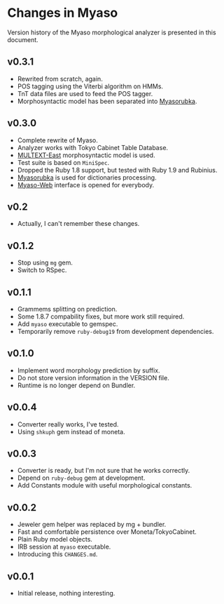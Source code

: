Changes in Myaso
================

Version history of the Myaso morphological analyzer is presented in
this document.

v0.3.1
------
- Rewrited from scratch, again.
- POS tagging using the Viterbi algorithm on HMMs.
- TnT data files are used to feed the POS tagger.
- Morphosyntactic model has been separated into [Myasorubka].

v0.3.0
------
- Complete rewrite of Myaso.
- Analyzer works with Tokyo Cabinet Table Database.
- [MULTEXT-East] morphosyntactic model is used.
- Test suite is based on `MiniSpec`.
- Dropped the Ruby 1.8 support, but tested with Ruby 1.9 and
Rubinius.
- [Myasorubka] is used for dictionaries processing.
- [Myaso-Web] interface is opened for everybody.

[MULTEXT-East]: http://nl.ijs.si/ME/
[Myasorubka]: https://github.com/ustalov/myasorubka
[Myaso-Web]: https://github.com/ustalov/myaso-web

v0.2
----
- Actually, I can't remember these changes.

v0.1.2
------
- Stop using `mg` gem.
- Switch to RSpec.

v0.1.1
------
- Grammems splitting on prediction.
- Some 1.8.7 compability fixes, but more work still
required.
- Add `myaso` executable to gemspec.
- Temporarily remove `ruby-debug19` from development
dependencies.

v0.1.0
------
- Implement word morphology prediction by suffix.
- Do not store version information in the VERSION file.
- Runtime is no longer depend on Bundler.

v0.0.4
------
- Converter really works, I've tested.
- Using `shkuph` gem instead of moneta.

v0.0.3
------
- Converter is ready, but I'm not sure that he
works correctly.
- Depend on `ruby-debug` gem at development.
- Add Constants module with useful morphological
constants.

v0.0.2
------
- Jeweler gem helper was replaced by mg + bundler.
- Fast and comfortable persistence over
Moneta/TokyoCabinet.
- Plain Ruby model objects.
- IRB session at `myaso` executable.
- Introducing this `CHANGES.md`.

v0.0.1
------
- Initial release, nothing interesting.
